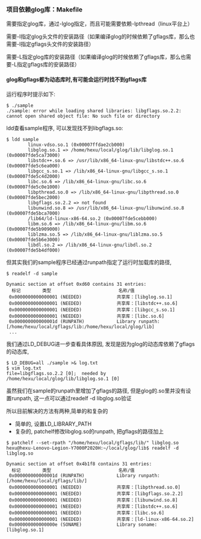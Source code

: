 ### 项目依赖glog库：Makefile

需要指定glog库，通过-lglog指定，而且可能需要依赖-lpthread（linux平台上）

需要-I指定glog头文件的安装路径（如果编译glog的时候依赖了gflags库，那么也需要-I指定gflags头文件的安装路径）

需要-L指定glog库的安装路径（如果编译glog的时候依赖了gflags库，那么也需要-L指定gflags库的安装路径）


#### glog和gflags都为动态库时,有可能会运行时找不到gflags库

运行程序时提示如下:
```
$ ./sample
./sample: error while loading shared libraries: libgflags.so.2.2: cannot open shared object file: No such file or directory
```

ldd查看sample程序, 可以发现找不到libgflags.so:
```
$ ldd sample
        linux-vdso.so.1 (0x00007ffdae2cb000)
        libglog.so.1 => /home/hexu/local/glog/lib/libglog.so.1 (0x00007fde5ca73000)
        libstdc++.so.6 => /usr/lib/x86_64-linux-gnu/libstdc++.so.6 (0x00007fde5c6ea000)
        libgcc_s.so.1 => /lib/x86_64-linux-gnu/libgcc_s.so.1 (0x00007fde5c4d2000)
        libc.so.6 => /lib/x86_64-linux-gnu/libc.so.6 (0x00007fde5c0e1000)
        libpthread.so.0 => /lib/x86_64-linux-gnu/libpthread.so.0 (0x00007fde5bec2000)
        libgflags.so.2.2 => not found
        libunwind.so.8 => /usr/lib/x86_64-linux-gnu/libunwind.so.8 (0x00007fde5bca7000)
        /lib64/ld-linux-x86-64.so.2 (0x00007fde5cebb000)
        libm.so.6 => /lib/x86_64-linux-gnu/libm.so.6 (0x00007fde5b909000)
        liblzma.so.5 => /lib/x86_64-linux-gnu/liblzma.so.5 (0x00007fde5b6e3000)
        libdl.so.2 => /lib/x86_64-linux-gnu/libdl.so.2 (0x00007fde5b4df000)
```

但其实我们的sample程序已经通过runpath指定了运行时加载库的路径,
```
$ readelf -d sample

Dynamic section at offset 0xd60 contains 31 entries:
  标记        类型                         名称/值
 0x0000000000000001 (NEEDED)             共享库：[libglog.so.1]
 0x0000000000000001 (NEEDED)             共享库：[libstdc++.so.6]
 0x0000000000000001 (NEEDED)             共享库：[libgcc_s.so.1]
 0x0000000000000001 (NEEDED)             共享库：[libc.so.6]
 0x000000000000001d (RUNPATH)            Library runpath: [/home/hexu/local/gflags/lib:/home/hexu/local/glog/lib]
 ...
```

我们通过LD_DEBUG进一步查看具体原因, 发现是因为glog的动态库依赖了gflags的动态库, 
```
$ LD_DEBUG=all ./sample >& log.txt
$ vim log.txt
file=libgflags.so.2.2 [0];  needed by /home/hexu/local/glog/lib/libglog.so.1 [0]
```
虽然我们在sample的runpath里增加了gflags的路径, 但是glog的.so里并没有设置runpath, 这一点可以通过readelf -d libglog.so验证

所以目前解决的方法有两种,简单的和复杂的
- 简单的, 设置LD_LIBRARY_PATH
- 复杂的, patchelf修改libglog.so的runpath, 把gflags的路径加上

```
$ patchelf --set-rpath "/home/hexu/local/gflags/lib/" libglog.so
hexu@hexu-Lenovo-Legion-Y7000P2020H:~/local/glog/lib$ readelf -d libglog.so

Dynamic section at offset 0x4b1f8 contains 31 entries:
  标记        类型                         名称/值
 0x000000000000001d (RUNPATH)            Library runpath: [/home/hexu/local/gflags/lib/]
 0x0000000000000001 (NEEDED)             共享库：[libpthread.so.0]
 0x0000000000000001 (NEEDED)             共享库：[libgflags.so.2.2]
 0x0000000000000001 (NEEDED)             共享库：[libunwind.so.8]
 0x0000000000000001 (NEEDED)             共享库：[libstdc++.so.6]
 0x0000000000000001 (NEEDED)             共享库：[libc.so.6]
 0x0000000000000001 (NEEDED)             共享库：[ld-linux-x86-64.so.2]
 0x000000000000000e (SONAME)             Library soname: [libglog.so.1]
```
